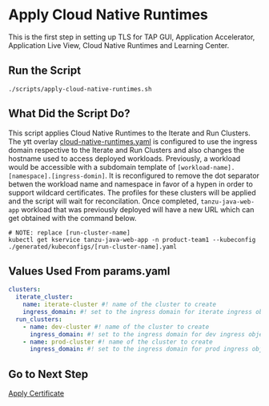 # Apply Cloud Native Runtimes

This is the first step in setting up TLS for TAP GUI, Application Accelerator, Application Live View, Cloud Native Runtimes and Learning Center.

## Run the Script

```shell
./scripts/apply-cloud-native-runtimes.sh
```

## What Did the Script Do?

This script applies Cloud Native Runtimes to the Iterate and Run Clusters. The ytt overlay [cloud-native-runtimes.yaml](../../profile-overlays/cloud-native-runtimes.yaml) is configured to use the ingress domain respective to the Iterate and Run Clusters and also changes the hostname used to access deployed workloads. Previously, a workload would be accessible with a subdomain template of `[workload-name].[namespace].[ingress-domin]`. It is reconfigured to remove the dot separator betwen the workload name and namespace in favor of a hypen in order to support wildcard certificates. The profiles for these clusters will be applied and the script will wait for reconcilation. Once completed, `tanzu-java-web-app` workload that was previously deployed will have a new URL which can get obtained with the command below.

```shell
# NOTE: replace [run-cluster-name]
kubectl get kservice tanzu-java-web-app -n product-team1 --kubeconfig ./generated/kubeconfigs/[run-cluster-name].yaml
```

## Values Used From params.yaml

```yaml
clusters:
  iterate_cluster:
    name: iterate-cluster #! name of the cluster to create
    ingress_domain: #! set to the ingress domain for iterate ingress objects (e.g. iterate.example.com)
  run_clusters:
    - name: dev-cluster #! name of the cluster to create
      ingress_domain: #! set to the ingress domain for dev ingress objects (e.g. dev.example.com)
    - name: prod-cluster #! name of the cluster to create
      ingress_domain: #! set to the ingress domain for prod ingress objects (e.g. prod.example.com)
```

## Go to Next Step

[Apply Certificate](./02-apply-cert.md)
